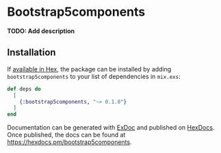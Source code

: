 # Bootstrap5components

**TODO: Add description**

## Installation

If [available in Hex](https://hex.pm/docs/publish), the package can be installed
by adding `bootstrap5components` to your list of dependencies in `mix.exs`:

```elixir
def deps do
  [
    {:bootstrap5components, "~> 0.1.0"}
  ]
end
```

Documentation can be generated with [ExDoc](https://github.com/elixir-lang/ex_doc)
and published on [HexDocs](https://hexdocs.pm). Once published, the docs can
be found at <https://hexdocs.pm/bootstrap5components>.

